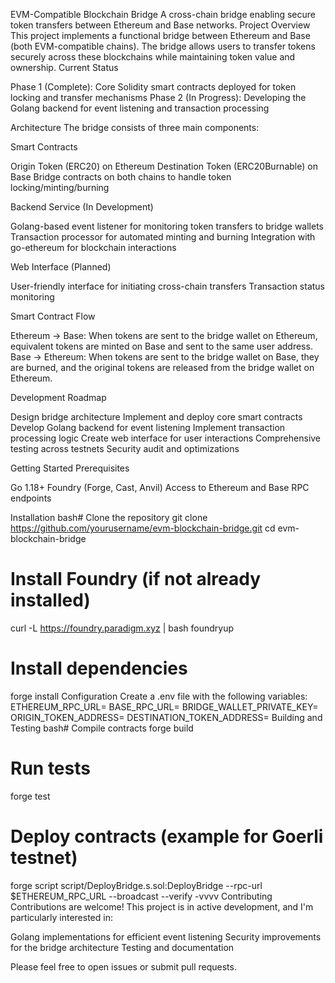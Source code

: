 EVM-Compatible Blockchain Bridge
A cross-chain bridge enabling secure token transfers between Ethereum and Base networks.
Project Overview
This project implements a functional bridge between Ethereum and Base (both EVM-compatible chains). The bridge allows users to transfer tokens securely across these blockchains while maintaining token value and ownership.
Current Status

Phase 1 (Complete): Core Solidity smart contracts deployed for token locking and transfer mechanisms
Phase 2 (In Progress): Developing the Golang backend for event listening and transaction processing

Architecture
The bridge consists of three main components:

Smart Contracts

Origin Token (ERC20) on Ethereum
Destination Token (ERC20Burnable) on Base
Bridge contracts on both chains to handle token locking/minting/burning


Backend Service (In Development)

Golang-based event listener for monitoring token transfers to bridge wallets
Transaction processor for automated minting and burning
Integration with go-ethereum for blockchain interactions


Web Interface (Planned)

User-friendly interface for initiating cross-chain transfers
Transaction status monitoring



Smart Contract Flow

Ethereum → Base: When tokens are sent to the bridge wallet on Ethereum, equivalent tokens are minted on Base and sent to the same user address.
Base → Ethereum: When tokens are sent to the bridge wallet on Base, they are burned, and the original tokens are released from the bridge wallet on Ethereum.

Development Roadmap

 Design bridge architecture
 Implement and deploy core smart contracts
 Develop Golang backend for event listening
 Implement transaction processing logic
 Create web interface for user interactions
 Comprehensive testing across testnets
 Security audit and optimizations

Getting Started
Prerequisites

Go 1.18+
Foundry (Forge, Cast, Anvil)
Access to Ethereum and Base RPC endpoints

Installation
bash# Clone the repository
git clone https://github.com/yourusername/evm-blockchain-bridge.git
cd evm-blockchain-bridge

# Install Foundry (if not already installed)
curl -L https://foundry.paradigm.xyz | bash
foundryup

# Install dependencies
forge install
Configuration
Create a .env file with the following variables:
ETHEREUM_RPC_URL=
BASE_RPC_URL=
BRIDGE_WALLET_PRIVATE_KEY=
ORIGIN_TOKEN_ADDRESS=
DESTINATION_TOKEN_ADDRESS=
Building and Testing
bash# Compile contracts
forge build

# Run tests
forge test

# Deploy contracts (example for Goerli testnet)
forge script script/DeployBridge.s.sol:DeployBridge --rpc-url $ETHEREUM_RPC_URL --broadcast --verify -vvvv
Contributing
Contributions are welcome! This project is in active development, and I'm particularly interested in:

Golang implementations for efficient event listening
Security improvements for the bridge architecture
Testing and documentation

Please feel free to open issues or submit pull requests.
